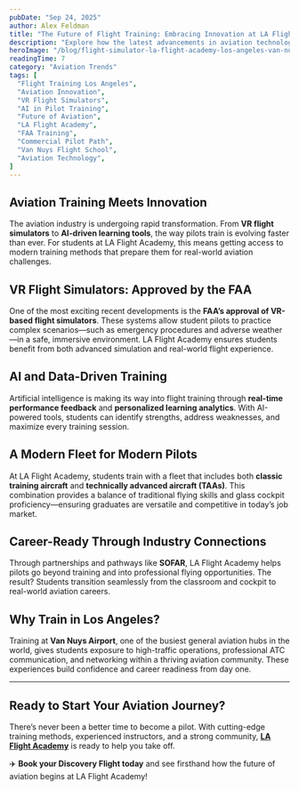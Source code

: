 ```yaml
---
pubDate: "Sep 24, 2025"
author: Alex Feldman
title: "The Future of Flight Training: Embracing Innovation at LA Flight Academy"
description: "Explore how the latest advancements in aviation technology—from VR simulators to AI tools—are shaping the future of pilot training, and how LA Flight Academy prepares students for success."
heroImage: "/blog/flight-simulator-la-flight-academy-los-angeles-van-nuys-gleim-batd-7.jpg"
readingTime: 7
category: "Aviation Trends"
tags: [
  "Flight Training Los Angeles",
  "Aviation Innovation",
  "VR Flight Simulators",
  "AI in Pilot Training",
  "Future of Aviation",
  "LA Flight Academy",
  "FAA Training",
  "Commercial Pilot Path",
  "Van Nuys Flight School",
  "Aviation Technology",
]
---
```


## Aviation Training Meets Innovation

The aviation industry is undergoing rapid transformation. From **VR flight simulators** to **AI-driven learning tools**, the way pilots train is evolving faster than ever. For students at LA Flight Academy, this means getting access to modern training methods that prepare them for real-world aviation challenges.

## VR Flight Simulators: Approved by the FAA

One of the most exciting recent developments is the **FAA’s approval of VR-based flight simulators**. These systems allow student pilots to practice complex scenarios—such as emergency procedures and adverse weather—in a safe, immersive environment. LA Flight Academy ensures students benefit from both advanced simulation and real-world flight experience.

## AI and Data-Driven Training

Artificial intelligence is making its way into flight training through **real-time performance feedback** and **personalized learning analytics**. With AI-powered tools, students can identify strengths, address weaknesses, and maximize every training session.

## A Modern Fleet for Modern Pilots

At LA Flight Academy, students train with a fleet that includes both **classic training aircraft** and **technically advanced aircraft (TAAs)**. This combination provides a balance of traditional flying skills and glass cockpit proficiency—ensuring graduates are versatile and competitive in today’s job market.

## Career-Ready Through Industry Connections

Through partnerships and pathways like **SOFAR**, LA Flight Academy helps pilots go beyond training and into professional flying opportunities. The result? Students transition seamlessly from the classroom and cockpit to real-world aviation careers.

## Why Train in Los Angeles?

Training at **Van Nuys Airport**, one of the busiest general aviation hubs in the world, gives students exposure to high-traffic operations, professional ATC communication, and networking within a thriving aviation community. These experiences build confidence and career readiness from day one.

---

## Ready to Start Your Aviation Journey?

There’s never been a better time to become a pilot. With cutting-edge training methods, experienced instructors, and a strong community, **[LA Flight Academy](https://laflightacademy.com)** is ready to help you take off.

✈️ **Book your Discovery Flight today** and see firsthand how the future of aviation begins at LA Flight Academy!
